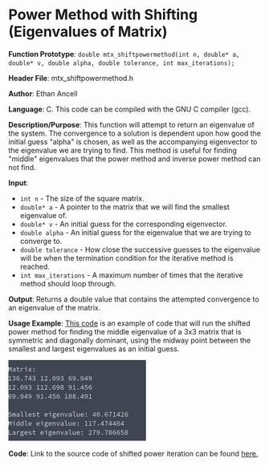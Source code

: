 # Power Method with Shifting (Eigenvalues of Matrix)
**Function Prototype**: ```double mtx_shiftpowermethod(int n, double* a, double* v, double alpha, double tolerance, int max_iterations);```

**Header File**: mtx_shiftpowermethod.h

**Author**: Ethan Ancell

**Language**: C. This code can be compiled with the GNU C compiler (gcc).

**Description/Purpose**: This function will attempt to return an eigenvalue of the system. The convergence to a solution is dependent upon how good the initial guess "alpha" is chosen, as well as the accompanying eigenvector to the eigenvalue we are trying to find. This method is useful for finding "middle" eigenvalues that the power method and inverse power method can not find.

**Input**:
* ```int n``` - The size of the square matrix.
* ```double* a``` - A pointer to the matrix that we will find the smallest eigenvalue of.
* ```double* v``` - An initial guess for the corresponding eigenvector.
* ```double alpha``` - An initial guess for the eigenvalue that we are trying to converge to.
* ```double tolerance``` - How close the successive guesses to the eigenvalue will be when the termination condition for the iterative method is reached.
* ```int max_iterations``` - A maximum number of times that the iterative method should loop through.

**Output**: Returns a double value that contains the attempted convergence to an eigenvalue of the matrix.

**Usage Example**: [This code](../software/eigen/mtx_shiftpowermethod_example.c) is an example of code that will run the shifted power method for finding the middle eigenvalue of a 3x3 matrix that is symmetric and diagonally dominant, using the midway point between the smallest and largest eigenvalues as an initial guess.

![Console output](images/mtx_shiftpowermethod.png)

**Code**: Link to the source code of shifted power iteration can be found [here.](../shared_library/src/mtx_shiftpowermethod.c)

